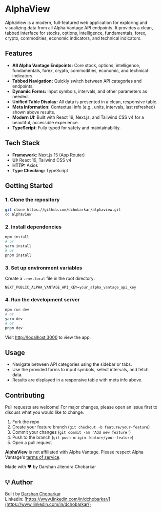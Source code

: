 # AlphaView

AlphaView is a modern, full-featured web application for exploring and visualizing data from all Alpha Vantage API endpoints. It provides a clean, tabbed interface for stocks, options, intelligence, fundamentals, forex, crypto, commodities, economic indicators, and technical indicators.

## Features

- **All Alpha Vantage Endpoints:** Core stock, options, intelligence, fundamentals, forex, crypto, commodities, economic, and technical indicators.
- **Tabbed Navigation:** Quickly switch between API categories and endpoints.
- **Dynamic Forms:** Input symbols, intervals, and other parameters as needed.
- **Unified Table Display:** All data is presented in a clean, responsive table.
- **Meta Information:** Contextual info (e.g., units, intervals, last refreshed) shown above results.
- **Modern UI:** Built with React 19, Next.js, and Tailwind CSS v4 for a beautiful, accessible experience.
- **TypeScript:** Fully typed for safety and maintainability.

## Tech Stack

- **Framework:** Next.js 15 (App Router)
- **UI:** React 19, Tailwind CSS v4
- **HTTP:** Axios
- **Type Checking:** TypeScript

## Getting Started

### 1. Clone the repository

```bash
git clone https://github.com/dchobarkar/alphaview.git
cd alphaview
```

### 2. Install dependencies

```bash
npm install
# or
yarn install
# or
pnpm install
```

### 3. Set up environment variables

Create a `.env.local` file in the root directory:

```env
NEXT_PUBLIC_ALPHA_VANTAGE_API_KEY=your_alpha_vantage_api_key
```

### 4. Run the development server

```bash
npm run dev
# or
yarn dev
# or
pnpm dev
```

Visit [http://localhost:3000](http://localhost:3000) to view the app.

## Usage

- Navigate between API categories using the sidebar or tabs.
- Use the provided forms to input symbols, select intervals, and fetch data.
- Results are displayed in a responsive table with meta info above.

## Contributing

Pull requests are welcome! For major changes, please open an issue first to discuss what you would like to change.

1. Fork the repo
2. Create your feature branch (`git checkout -b feature/your-feature`)
3. Commit your changes (`git commit -am 'Add new feature'`)
4. Push to the branch (`git push origin feature/your-feature`)
5. Open a pull request

**AlphaView** is not affiliated with Alpha Vantage. Please respect Alpha Vantage's [terms of service](https://www.alphavantage.co/terms_of_service/).

Made with ❤️ by Darshan Jitendra Chobarkar

## 💡 Author

Built by [Darshan Chobarkar](https://github.com/dchobarkar)  
LinkedIn: [https://www.linkedin.com/in/dchobarkar/](https://www.linkedin.com/in/dchobarkar/)
